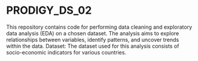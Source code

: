 # PRODIGY_DS_02
This repository contains code for performing data cleaning and exploratory data analysis (EDA) on a chosen dataset. The analysis aims to explore relationships between variables, identify patterns, and uncover trends within the data. Dataset: The dataset used for this analysis consists of socio-economic indicators for various countries. 

